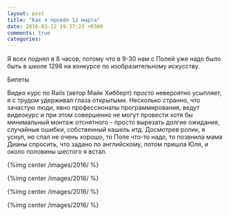 ```yaml
---
layout: post
title: "Как я провёл 12 марта"
date: 2016-03-12 19:37:23 +0300
comments: true
categories: 
---
```

Я всех поднял в 8 часов, потому что в 9-30 нам с Полей уже надо было быть в школе 1298 на конкурсе по изобразительному искусству.

Билеты

Видео курс по Rails (автор Майк Хибберт) просто невероятно усыпляет, я с трудом удерживал глаза открытыми. Несколько странно, что зачастую люди, явно профессионалы программирования, ведут видеокурс и при этом совершенно не могут провести хотя бы минимальный монтаж отснятного - просто вырезать долгие ожидания, случайные ошибки, собственный кашель итд. Досмотрев ролик, я уснул, но спал не очень хорошо, то Поле что-то надо, то позвнила мама Дианы спросить, что задано по английскому, потом пришла Юля, и около половины шестого я встал.

{%img center /images/2016/ %}

{%img center /images/2016/ %}

{%img center /images/2016/ %}

{%img center /images/2016/ %}